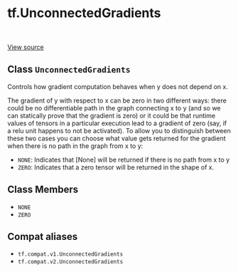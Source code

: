 <div itemscope itemtype="http://developers.google.com/ReferenceObject">
<meta itemprop="name" content="tf.UnconnectedGradients" />
<meta itemprop="path" content="Stable" />
<meta itemprop="property" content="NONE"/>
<meta itemprop="property" content="ZERO"/>
</div>

# tf.UnconnectedGradients

<!-- Insert buttons and diff -->

<table class="tfo-notebook-buttons tfo-api" align="left">
</table>

<a target="_blank" href="/code/stable/tensorflow/python/ops/unconnected_gradients.py">View source</a>



## Class `UnconnectedGradients`

Controls how gradient computation behaves when y does not depend on x.



<!-- Placeholder for "Used in" -->

The gradient of y with respect to x can be zero in two different ways: there
could be no differentiable path in the graph connecting x to y (and so we can
statically prove that the gradient is zero) or it could be that runtime values
of tensors in a particular execution lead to a gradient of zero (say, if a
relu unit happens to not be activated). To allow you to distinguish between
these two cases you can choose what value gets returned for the gradient when
there is no path in the graph from x to y:

* `NONE`: Indicates that [None] will be returned if there is no path from x
  to y
* `ZERO`: Indicates that a zero tensor will be returned in the shape of x.

## Class Members

* `NONE` <a id="NONE"></a>
* `ZERO` <a id="ZERO"></a>


## Compat aliases

* `tf.compat.v1.UnconnectedGradients`
* `tf.compat.v2.UnconnectedGradients`

